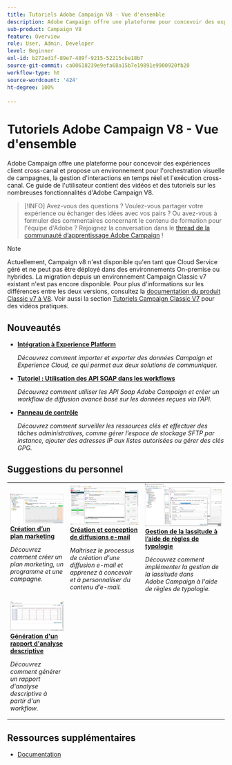 ```yaml
---
title: Tutoriels Adobe Campaign V8 - Vue d'ensemble
description: Adobe Campaign offre une plateforme pour concevoir des expériences client cross-canal et propose un environnement pour l'orchestration visuelle de campagnes, la gestion d'interactions en temps réel et l'exécution cross-canal. Ce guide de l'utilisateur contient des vidéos et des tutoriels sur les nombreuses fonctionnalités d'Adobe Campaign Standard.
sub-product: Campaign V8
feature: Overview
role: User, Admin, Developer
level: Beginner
exl-id: b272ed1f-89e7-489f-9215-52215cbe18b7
source-git-commit: ca00618239e9efa68a15b7e19891e9900920fb20
workflow-type: ht
source-wordcount: '424'
ht-degree: 100%

---
```


# Tutoriels Adobe Campaign V8 - Vue d&#39;ensemble

Adobe Campaign offre une plateforme pour concevoir des expériences client cross-canal et propose un environnement pour l&#39;orchestration visuelle de campagnes, la gestion d&#39;interactions en temps réel et l&#39;exécution cross-canal. Ce guide de l&#39;utilisateur contient des vidéos et des tutoriels sur les nombreuses fonctionnalités d&#39;Adobe Campaign V8.

>[!INFO]
> Avez-vous des questions ? Voulez-vous partager votre expérience ou échanger des idées avec vos pairs ? Ou avez-vous à formuler des commentaires concernant le contenu de formation pour l&#39;équipe d&#39;Adobe ? Rejoignez la conversation dans le [thread de la communauté d’apprentissage Adobe Campaign](https://experienceleaguecommunities.adobe.com/t5/adobe-campaign-classic/join-the-discussion-around-adobe-campaign-learning/td-p/419096) !

>[!NOTE]
> Actuellement, Campaign v8 n&#39;est disponible qu&#39;en tant que Cloud Service géré et ne peut pas être déployé dans des environnements On-premise ou hybrides. La migration depuis un environnement Campaign Classic v7 existant n&#39;est pas encore disponible.
>Pour plus d&#39;informations sur les différences entre les deux versions, consultez la [documentation du produit Classic v7 à V8](https://experienceleague.adobe.com/docs/campaign/campaign-v8/start/capability-matrix.html?lang=fr). Voir aussi la section [Tutoriels Campaign Classic V7](https://experienceleague.adobe.com/docs/campaign-classic-learn/tutorials/overview.html?lang=fr) pour des vidéos pratiques.

## Nouveautés

* **[Intégration à Experience Platform](https://experienceleague.adobe.com/docs/campaign-learn/integrate-with-experience-platform/overview.html?lang=fr)**

   *Découvrez comment importer et exporter des données Campaign et Experience Cloud, ce qui permet aux deux solutions de communiquer.*

* **[Tutoriel : Utilisation des API SOAP dans les workflows](https://experienceleague.adobe.com/docs/campaign-learn/using-soap-apis/introduction.html?lang=fr)**

   *Découvrez comment utiliser les API Soap Adobe Campaign et créer un workflow de diffusion avancé basé sur les données reçues via l’API.*

* **[Panneau de contrôle](https://experienceleague.adobe.com/docs/campaign-learn/control-panel/control-panel-overview.html?lang=fr)**

   *Découvrez comment surveiller les ressources clés et effectuer des tâches administratives, comme gérer l’espace de stockage SFTP par instance, ajouter des adresses IP aux listes autorisées ou gérer des clés GPG.*

## Suggestions du personnel

<table>
<tr>
  <td>
    <a href="/help/get-started/create-a-marketing-plan-programs-and-campaigns.md">
      <img alt="Création d’un plan marketing, de programmes et de campagnes (vidéo)" src="./assets/333810.jpg"/>
    </a>
    <div>
      <a href="/help/get-started/create-a-marketing-plan-programs-and-campaigns.md">
    <strong>Création d’un plan marketing</strong>
    </a>
    </div>
    <p>
    <em>Découvrez comment créer un plan marketing, un programme et une campagne.</em>
    <p>
  </td>
   <td>
    <a href="./content-creation/create-and-design-email-deliveries.md">
      <img alt="Création et conception de diffusions e-mail (vidéo)" src="./assets/333476.jpg" />
    </a>
    <div>
      <a href="./content-creation/create-and-design-email-deliveries.md">
    <strong>Création et conception de diffusions e-mail</strong>
    </a>
    </div> 
    <p>
    <em>Maîtrisez le processus de création d’une diffusion e-mail et apprenez à concevoir et à personnaliser du contenu d’e-mail.
</em>
    <p>
  </td>
  <td>
    <a href="./send-messages/fatigue-management/typology-rules-for-fatigue-management.md">
      <img alt="Gestion de la lassitude à l’aide de règles de typologie (vidéo)" src="./assets/333787.jpg" />
    </a>
    <div>
      <a href="./send-messages/fatigue-management/typology-rules-for-fatigue-management.md">
    <strong>Gestion de la lassitude à l’aide de règles de typologie</strong>
    </a>
    </div>
    <p>
    <em>Découvrez comment implémenter la gestion de la lassitude dans Adobe Campaign à l'aide de règles de typologie. </em>
    <p>
  </td>
</tr>
<tr>
</td>
  <td>
    <a href="./reporting/generate-a-descriptive-analysis-report.md">
      <img alt="Génération d'un rapport d'analyse descriptive" src="./assets/333994.jpg" />
    </a>
    <div>
      <a href="./reporting/generate-a-descriptive-analysis-report.md">
    <strong>Génération d'un rapport d'analyse descriptive</strong>
    </a>
    </div>
    <p>
    <em>Découvrez comment générer un rapport d'analyse descriptive à partir d'un workflow.</em>
    <p>
  </td>

</table>

## Ressources supplémentaires

* [Documentation](https://experienceleague.adobe.com/docs/campaign-v8.html?lang=fr)
